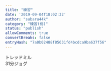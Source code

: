 ```yaml
---
title: "練習"
date: '2019-09-04T18:02:32'
author: "subaru44k"
category: "練習(弱)"
status: "publish"
allowComments: true
convertBreaks: false
entryHash: "7a0b02488f85631fd4bcdca9ba637f56"
---
```

トレッドミル<br>
31分ジョグ

